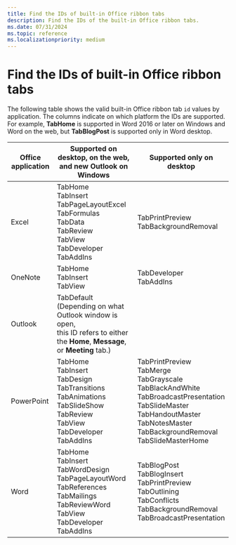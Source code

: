 ```yaml
---
title: Find the IDs of built-in Office ribbon tabs
description: Find the IDs of the built-in Office ribbon tabs.
ms.date: 07/31/2024
ms.topic: reference
ms.localizationpriority: medium
---
```


<!-- 
  This article is deliberately left out of the Office Add-ins TOC because 
  it will be moving over to the M365 doc set as soon as that is up and running. 
-->

# Find the IDs of built-in Office ribbon tabs

The following table shows the valid built-in Office ribbon tab `id` values by application. The columns indicate on which platform the IDs are supported. For example, **TabHome** is supported in Word 2016 or later on Windows and Word on the web, but **TabBlogPost** is supported only in Word desktop.

| Office application | Supported on desktop, on the web,</br>and new Outlook on Windows | Supported only on desktop |
|--------------------|--------------------------------------|---------------------------|
| Excel              | TabHome</br>TabInsert</br>TabPageLayoutExcel</br>TabFormulas</br>TabData</br>TabReview</br>TabView</br>TabDeveloper</br>TabAddIns | TabPrintPreview</br>TabBackgroundRemoval |
| OneNote            | TabHome</br>TabInsert</br>TabView | TabDeveloper</br>TabAddIns |
| Outlook            | TabDefault</br>(Depending on what Outlook window is open,</br> this ID refers to either the **Home**, **Message**, or **Meeting** tab.) |                           |
| PowerPoint         | TabHome</br>TabInsert</br>TabDesign</br>TabTransitions</br>TabAnimations</br>TabSlideShow</br>TabReview</br>TabView</br>TabDeveloper</br>TabAddIns | TabPrintPreview</br>TabMerge</br>TabGrayscale</br>TabBlackAndWhite</br>TabBroadcastPresentation</br>TabSlideMaster</br>TabHandoutMaster</br>TabNotesMaster</br>TabBackgroundRemoval</br>TabSlideMasterHome |
| Word               | TabHome</br>TabInsert</br>TabWordDesign</br>TabPageLayoutWord</br>TabReferences</br>TabMailings</br>TabReviewWord</br>TabView</br>TabDeveloper</br>TabAddIns | TabBlogPost</br>TabBlogInsert</br>TabPrintPreview</br>TabOutlining</br>TabConflicts</br>TabBackgroundRemoval</br>TabBroadcastPresentation |
